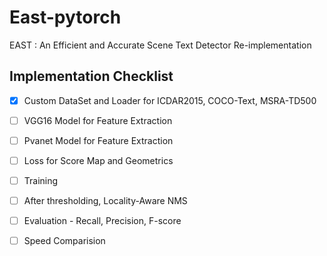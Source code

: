 # East-pytorch
EAST : An Efficient and Accurate Scene Text Detector Re-implementation


## Implementation Checklist
* [x] Custom DataSet and Loader for ICDAR2015, COCO-Text, MSRA-TD500
* [ ] VGG16 Model for Feature Extraction
* [ ] Pvanet Model for Feature Extraction
* [ ] Loss for Score Map and Geometrics
* [ ] Training
* [ ] After thresholding, Locality-Aware NMS
* [ ] Evaluation - Recall, Precision, F-score
* [ ] Speed Comparision

